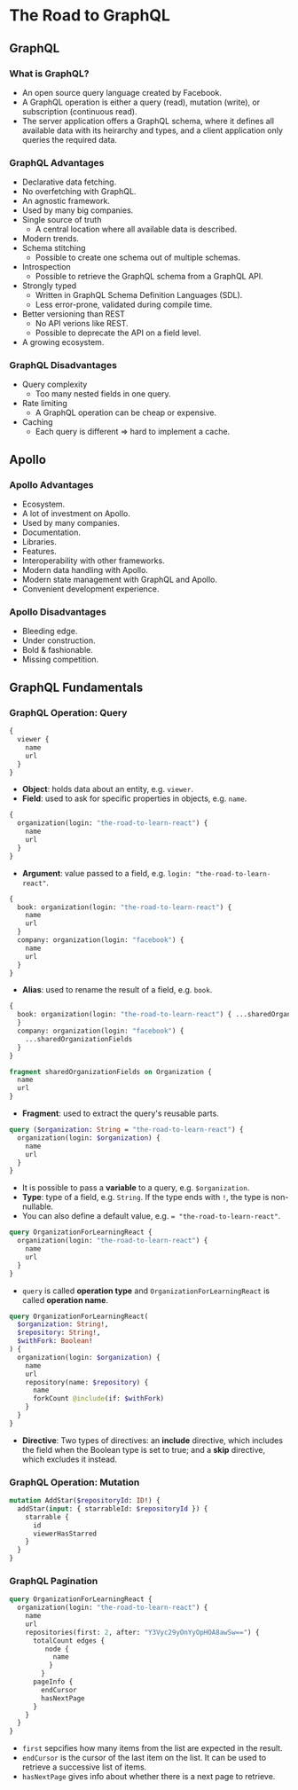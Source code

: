 # The Road to GraphQL

## GraphQL

### What is GraphQL?

- An open source query language created by Facebook.
- A GraphQL operation is either a query (read), mutation (write), or subscription (continuous read).
- The server application offers a GraphQL schema, where it defines all available data with its heirarchy and types, and a client application only queries the required data.

### GraphQL Advantages

- Declarative data fetching.
- No overfetching with GraphQL.
- An agnostic framework.
- Used by many big companies.
- Single source of truth
  - A central location where all available data is described.
- Modern trends.
- Schema stitching
  - Possible to create one schema out of multiple schemas.
- Introspection
  - Possible to retrieve the GraphQL schema from a GraphQL API.
- Strongly typed
  - Written in GraphQL Schema Definition Languages (SDL).
  - Less error-prone, validated during compile time.
- Better versioning than REST
  - No API verions like REST.
  - Possible to deprecate the API on a field level.
- A growing ecosystem.

### GraphQL Disadvantages

- Query complexity
  - Too many nested fields in one query.
- Rate limiting
  - A GraphQL operation can be cheap or expensive.
- Caching
  - Each query is different => hard to implement a cache.

## Apollo

### Apollo Advantages

- Ecosystem.
- A lot of investment on Apollo.
- Used by many companies.
- Documentation.
- Libraries.
- Features.
- Interoperability with other frameworks.
- Modern data handling with Apollo.
- Modern state management with GraphQL and Apollo.
- Convenient development experience.

### Apollo Disadvantages

- Bleeding edge.
- Under construction.
- Bold & fashionable.
- Missing competition.

## GraphQL Fundamentals

### GraphQL Operation: Query

```graphql
{
  viewer {
    name
    url
  }
}
```

- __Object__: holds data about an entity, e.g. `viewer`.
- __Field__: used to ask for specific properties in objects, e.g. `name`.

```graphql
{
  organization(login: "the-road-to-learn-react") {
    name
    url
  }
}
```

- __Argument__: value passed to a field, e.g. `login: "the-road-to-learn-react"`.

```graphql
{
  book: organization(login: "the-road-to-learn-react") {
    name
    url
  }
  company: organization(login: "facebook") {
    name
    url
  }
}
```

- __Alias__: used to rename the result of a field, e.g. `book`.

```graphql
{
  book: organization(login: "the-road-to-learn-react") { ...sharedOrganizationFields
  }
  company: organization(login: "facebook") {
    ...sharedOrganizationFields
  }
}

fragment sharedOrganizationFields on Organization {
  name
  url
}
```

- __Fragment__: used to extract the query's reusable parts.

```graphql
query ($organization: String = "the-road-to-learn-react") {
  organization(login: $organization) {
    name
    url
  }
}
```

- It is possible to pass a __variable__ to a query, e.g. `$organization`.
- __Type__: type of a field, e.g. `String`. If the type ends with `!`, the type is non-nullable.
- You can also define a default value, e.g. `= "the-road-to-learn-react"`.

```graphql
query OrganizationForLearningReact {
  organization(login: "the-road-to-learn-react") {
    name
    url
  }
}
```

- `query` is called __operation type__ and `OrganizationForLearningReact` is called __operation name__.

```graphql
query OrganizationForLearningReact(
  $organization: String!,
  $repository: String!,
  $withFork: Boolean!
) {
  organization(login: $organization) {
    name
    url
    repository(name: $repository) {
      name
      forkCount @include(if: $withFork)
    }
  }
}
```

- __Directive__: Two types of directives: an __include__ directive, which includes the field when the Boolean type is set to true; and a __skip__ directive, which excludes it instead.

### GraphQL Operation: Mutation

```graphql
mutation AddStar($repositoryId: ID!) {
  addStar(input: { starrableId: $repositoryId }) {
    starrable {
      id
      viewerHasStarred
    }
  }
}
```

### GraphQL Pagination

```graphql
query OrganizationForLearningReact {
  organization(login: "the-road-to-learn-react") {
    name
    url
    repositories(first: 2, after: "Y3Vyc29yOnYyOpHOA8awSw==") {
      totalCount edges {
         node {
           name
          }
        }
      pageInfo {
        endCursor
        hasNextPage
      }
    }
  }
}
```

- `first` sepcifies how many items from the list are expected in the result.
- `endCursor` is the cursor of the last item on the list. It can be used to retrieve a successive list of items.
- `hasNextPage` gives info about whether there is a next page to retrieve.
